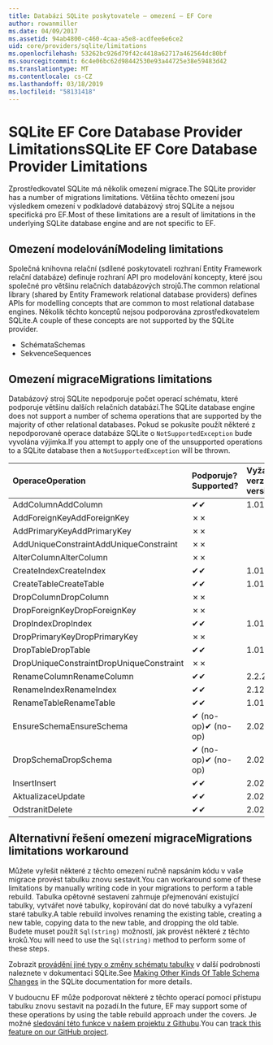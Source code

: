 ```yaml
---
title: Databázi SQLite poskytovatele – omezení – EF Core
author: rowanmiller
ms.date: 04/09/2017
ms.assetid: 94ab4800-c460-4caa-a5e8-acdfee6e6ce2
uid: core/providers/sqlite/limitations
ms.openlocfilehash: 53262bc926d79f42c4418a62717a462564dc80bf
ms.sourcegitcommit: 6c4e06bc62d98442530e93a44725e38e59483d42
ms.translationtype: MT
ms.contentlocale: cs-CZ
ms.lasthandoff: 03/18/2019
ms.locfileid: "58131418"
---
```

# <a name="sqlite-ef-core-database-provider-limitations"></a><span data-ttu-id="6bf14-102">SQLite EF Core Database Provider Limitations</span><span class="sxs-lookup"><span data-stu-id="6bf14-102">SQLite EF Core Database Provider Limitations</span></span>

<span data-ttu-id="6bf14-103">Zprostředkovatel SQLite má několik omezení migrace.</span><span class="sxs-lookup"><span data-stu-id="6bf14-103">The SQLite provider has a number of migrations limitations.</span></span> <span data-ttu-id="6bf14-104">Většina těchto omezení jsou výsledkem omezení v podkladové databázový stroj SQLite a nejsou specifická pro EF.</span><span class="sxs-lookup"><span data-stu-id="6bf14-104">Most of these limitations are a result of limitations in the underlying SQLite database engine and are not specific to EF.</span></span>

## <a name="modeling-limitations"></a><span data-ttu-id="6bf14-105">Omezení modelování</span><span class="sxs-lookup"><span data-stu-id="6bf14-105">Modeling limitations</span></span>

<span data-ttu-id="6bf14-106">Společná knihovna relační (sdílené poskytovateli rozhraní Entity Framework relační databáze) definuje rozhraní API pro modelování koncepty, které jsou společné pro většinu relačních databázových strojů.</span><span class="sxs-lookup"><span data-stu-id="6bf14-106">The common relational library (shared by Entity Framework relational database providers) defines APIs for modelling concepts that are common to most relational database engines.</span></span> <span data-ttu-id="6bf14-107">Několik těchto konceptů nejsou podporována zprostředkovatelem SQLite.</span><span class="sxs-lookup"><span data-stu-id="6bf14-107">A couple of these concepts are not supported by the SQLite provider.</span></span>

* <span data-ttu-id="6bf14-108">Schémata</span><span class="sxs-lookup"><span data-stu-id="6bf14-108">Schemas</span></span>
* <span data-ttu-id="6bf14-109">Sekvence</span><span class="sxs-lookup"><span data-stu-id="6bf14-109">Sequences</span></span>

## <a name="migrations-limitations"></a><span data-ttu-id="6bf14-110">Omezení migrace</span><span class="sxs-lookup"><span data-stu-id="6bf14-110">Migrations limitations</span></span>

<span data-ttu-id="6bf14-111">Databázový stroj SQLite nepodporuje počet operací schématu, které podporuje většinu dalších relačních databází.</span><span class="sxs-lookup"><span data-stu-id="6bf14-111">The SQLite database engine does not support a number of schema operations that are supported by the majority of other relational databases.</span></span> <span data-ttu-id="6bf14-112">Pokud se pokusíte použít některé z nepodporované operace databáze SQLite o `NotSupportedException` bude vyvolána výjimka.</span><span class="sxs-lookup"><span data-stu-id="6bf14-112">If you attempt to apply one of the unsupported operations to a SQLite database then a `NotSupportedException` will be thrown.</span></span>

| <span data-ttu-id="6bf14-113">Operace</span><span class="sxs-lookup"><span data-stu-id="6bf14-113">Operation</span></span>            | <span data-ttu-id="6bf14-114">Podporuje?</span><span class="sxs-lookup"><span data-stu-id="6bf14-114">Supported?</span></span> | <span data-ttu-id="6bf14-115">Vyžaduje verzi</span><span class="sxs-lookup"><span data-stu-id="6bf14-115">Requires version</span></span> |
|:---------------------|:-----------|:-----------------|
| <span data-ttu-id="6bf14-116">AddColumn</span><span class="sxs-lookup"><span data-stu-id="6bf14-116">AddColumn</span></span>            | <span data-ttu-id="6bf14-117">✔</span><span class="sxs-lookup"><span data-stu-id="6bf14-117">✔</span></span>          | <span data-ttu-id="6bf14-118">1.0</span><span class="sxs-lookup"><span data-stu-id="6bf14-118">1.0</span></span>              |
| <span data-ttu-id="6bf14-119">AddForeignKey</span><span class="sxs-lookup"><span data-stu-id="6bf14-119">AddForeignKey</span></span>        | <span data-ttu-id="6bf14-120">✗</span><span class="sxs-lookup"><span data-stu-id="6bf14-120">✗</span></span>          |                  |
| <span data-ttu-id="6bf14-121">AddPrimaryKey</span><span class="sxs-lookup"><span data-stu-id="6bf14-121">AddPrimaryKey</span></span>        | <span data-ttu-id="6bf14-122">✗</span><span class="sxs-lookup"><span data-stu-id="6bf14-122">✗</span></span>          |                  |
| <span data-ttu-id="6bf14-123">AddUniqueConstraint</span><span class="sxs-lookup"><span data-stu-id="6bf14-123">AddUniqueConstraint</span></span>  | <span data-ttu-id="6bf14-124">✗</span><span class="sxs-lookup"><span data-stu-id="6bf14-124">✗</span></span>          |                  |
| <span data-ttu-id="6bf14-125">AlterColumn</span><span class="sxs-lookup"><span data-stu-id="6bf14-125">AlterColumn</span></span>          | <span data-ttu-id="6bf14-126">✗</span><span class="sxs-lookup"><span data-stu-id="6bf14-126">✗</span></span>          |                  |
| <span data-ttu-id="6bf14-127">CreateIndex</span><span class="sxs-lookup"><span data-stu-id="6bf14-127">CreateIndex</span></span>          | <span data-ttu-id="6bf14-128">✔</span><span class="sxs-lookup"><span data-stu-id="6bf14-128">✔</span></span>          | <span data-ttu-id="6bf14-129">1.0</span><span class="sxs-lookup"><span data-stu-id="6bf14-129">1.0</span></span>              |
| <span data-ttu-id="6bf14-130">CreateTable</span><span class="sxs-lookup"><span data-stu-id="6bf14-130">CreateTable</span></span>          | <span data-ttu-id="6bf14-131">✔</span><span class="sxs-lookup"><span data-stu-id="6bf14-131">✔</span></span>          | <span data-ttu-id="6bf14-132">1.0</span><span class="sxs-lookup"><span data-stu-id="6bf14-132">1.0</span></span>              |
| <span data-ttu-id="6bf14-133">DropColumn</span><span class="sxs-lookup"><span data-stu-id="6bf14-133">DropColumn</span></span>           | <span data-ttu-id="6bf14-134">✗</span><span class="sxs-lookup"><span data-stu-id="6bf14-134">✗</span></span>          |                  |
| <span data-ttu-id="6bf14-135">DropForeignKey</span><span class="sxs-lookup"><span data-stu-id="6bf14-135">DropForeignKey</span></span>       | <span data-ttu-id="6bf14-136">✗</span><span class="sxs-lookup"><span data-stu-id="6bf14-136">✗</span></span>          |                  |
| <span data-ttu-id="6bf14-137">DropIndex</span><span class="sxs-lookup"><span data-stu-id="6bf14-137">DropIndex</span></span>            | <span data-ttu-id="6bf14-138">✔</span><span class="sxs-lookup"><span data-stu-id="6bf14-138">✔</span></span>          | <span data-ttu-id="6bf14-139">1.0</span><span class="sxs-lookup"><span data-stu-id="6bf14-139">1.0</span></span>              |
| <span data-ttu-id="6bf14-140">DropPrimaryKey</span><span class="sxs-lookup"><span data-stu-id="6bf14-140">DropPrimaryKey</span></span>       | <span data-ttu-id="6bf14-141">✗</span><span class="sxs-lookup"><span data-stu-id="6bf14-141">✗</span></span>          |                  |
| <span data-ttu-id="6bf14-142">DropTable</span><span class="sxs-lookup"><span data-stu-id="6bf14-142">DropTable</span></span>            | <span data-ttu-id="6bf14-143">✔</span><span class="sxs-lookup"><span data-stu-id="6bf14-143">✔</span></span>          | <span data-ttu-id="6bf14-144">1.0</span><span class="sxs-lookup"><span data-stu-id="6bf14-144">1.0</span></span>              |
| <span data-ttu-id="6bf14-145">DropUniqueConstraint</span><span class="sxs-lookup"><span data-stu-id="6bf14-145">DropUniqueConstraint</span></span> | <span data-ttu-id="6bf14-146">✗</span><span class="sxs-lookup"><span data-stu-id="6bf14-146">✗</span></span>          |                  |
| <span data-ttu-id="6bf14-147">RenameColumn</span><span class="sxs-lookup"><span data-stu-id="6bf14-147">RenameColumn</span></span>         | <span data-ttu-id="6bf14-148">✔</span><span class="sxs-lookup"><span data-stu-id="6bf14-148">✔</span></span>          | <span data-ttu-id="6bf14-149">2.2.2</span><span class="sxs-lookup"><span data-stu-id="6bf14-149">2.2.2</span></span>            |
| <span data-ttu-id="6bf14-150">RenameIndex</span><span class="sxs-lookup"><span data-stu-id="6bf14-150">RenameIndex</span></span>          | <span data-ttu-id="6bf14-151">✔</span><span class="sxs-lookup"><span data-stu-id="6bf14-151">✔</span></span>          | <span data-ttu-id="6bf14-152">2.1</span><span class="sxs-lookup"><span data-stu-id="6bf14-152">2.1</span></span>              |
| <span data-ttu-id="6bf14-153">RenameTable</span><span class="sxs-lookup"><span data-stu-id="6bf14-153">RenameTable</span></span>          | <span data-ttu-id="6bf14-154">✔</span><span class="sxs-lookup"><span data-stu-id="6bf14-154">✔</span></span>          | <span data-ttu-id="6bf14-155">1.0</span><span class="sxs-lookup"><span data-stu-id="6bf14-155">1.0</span></span>              |
| <span data-ttu-id="6bf14-156">EnsureSchema</span><span class="sxs-lookup"><span data-stu-id="6bf14-156">EnsureSchema</span></span>         | <span data-ttu-id="6bf14-157">✔ (no-op)</span><span class="sxs-lookup"><span data-stu-id="6bf14-157">✔ (no-op)</span></span>  | <span data-ttu-id="6bf14-158">2.0</span><span class="sxs-lookup"><span data-stu-id="6bf14-158">2.0</span></span>              |
| <span data-ttu-id="6bf14-159">DropSchema</span><span class="sxs-lookup"><span data-stu-id="6bf14-159">DropSchema</span></span>           | <span data-ttu-id="6bf14-160">✔ (no-op)</span><span class="sxs-lookup"><span data-stu-id="6bf14-160">✔ (no-op)</span></span>  | <span data-ttu-id="6bf14-161">2.0</span><span class="sxs-lookup"><span data-stu-id="6bf14-161">2.0</span></span>              |
| <span data-ttu-id="6bf14-162">Insert</span><span class="sxs-lookup"><span data-stu-id="6bf14-162">Insert</span></span>               | <span data-ttu-id="6bf14-163">✔</span><span class="sxs-lookup"><span data-stu-id="6bf14-163">✔</span></span>          | <span data-ttu-id="6bf14-164">2.0</span><span class="sxs-lookup"><span data-stu-id="6bf14-164">2.0</span></span>              |
| <span data-ttu-id="6bf14-165">Aktualizace</span><span class="sxs-lookup"><span data-stu-id="6bf14-165">Update</span></span>               | <span data-ttu-id="6bf14-166">✔</span><span class="sxs-lookup"><span data-stu-id="6bf14-166">✔</span></span>          | <span data-ttu-id="6bf14-167">2.0</span><span class="sxs-lookup"><span data-stu-id="6bf14-167">2.0</span></span>              |
| <span data-ttu-id="6bf14-168">Odstranit</span><span class="sxs-lookup"><span data-stu-id="6bf14-168">Delete</span></span>               | <span data-ttu-id="6bf14-169">✔</span><span class="sxs-lookup"><span data-stu-id="6bf14-169">✔</span></span>          | <span data-ttu-id="6bf14-170">2.0</span><span class="sxs-lookup"><span data-stu-id="6bf14-170">2.0</span></span>              |

## <a name="migrations-limitations-workaround"></a><span data-ttu-id="6bf14-171">Alternativní řešení omezení migrace</span><span class="sxs-lookup"><span data-stu-id="6bf14-171">Migrations limitations workaround</span></span>

<span data-ttu-id="6bf14-172">Můžete vyřešit některé z těchto omezení ručně napsáním kódu v vaše migrace provést tabulku znovu sestavit.</span><span class="sxs-lookup"><span data-stu-id="6bf14-172">You can workaround some of these limitations by manually writing code in your migrations to perform a table rebuild.</span></span> <span data-ttu-id="6bf14-173">Tabulka opětovné sestavení zahrnuje přejmenování existující tabulky, vytvářet nové tabulky, kopírování dat do nové tabulky a vyřazení staré tabulky.</span><span class="sxs-lookup"><span data-stu-id="6bf14-173">A table rebuild involves renaming the existing table, creating a new table, copying data to the new table, and dropping the old table.</span></span> <span data-ttu-id="6bf14-174">Budete muset použít `Sql(string)` možností, jak provést některé z těchto kroků.</span><span class="sxs-lookup"><span data-stu-id="6bf14-174">You will need to use the `Sql(string)` method to perform some of these steps.</span></span>

<span data-ttu-id="6bf14-175">Zobrazit [provádění jiné typy o změny schématu tabulky](http://sqlite.org/lang_altertable.html#otheralter) v další podrobnosti naleznete v dokumentaci SQLite.</span><span class="sxs-lookup"><span data-stu-id="6bf14-175">See [Making Other Kinds Of Table Schema Changes](http://sqlite.org/lang_altertable.html#otheralter) in the SQLite documentation for more details.</span></span>

<span data-ttu-id="6bf14-176">V budoucnu EF může podporovat některé z těchto operací pomocí přístupu tabulku znovu sestavit na pozadí.</span><span class="sxs-lookup"><span data-stu-id="6bf14-176">In the future, EF may support some of these operations by using the table rebuild approach under the covers.</span></span> <span data-ttu-id="6bf14-177">Je možné [sledování této funkce v našem projektu z Githubu](https://github.com/aspnet/EntityFrameworkCore/issues/329).</span><span class="sxs-lookup"><span data-stu-id="6bf14-177">You can [track this feature on our GitHub project](https://github.com/aspnet/EntityFrameworkCore/issues/329).</span></span>
